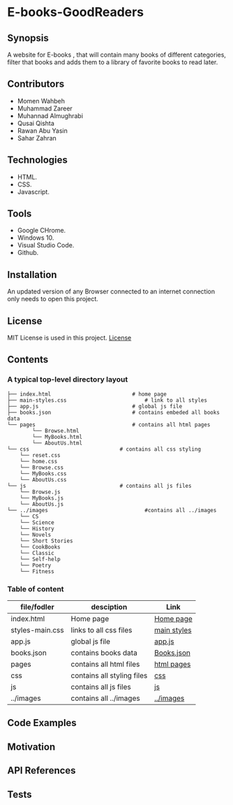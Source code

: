 # E-books-GoodReaders


## Synopsis 

A website for E-books , that will contain many books of different categories, filter that books and adds them to a library of favorite books to read later. 

## Contributors 

- Momen Wahbeh
- Muhammad Zareer 
- Muhannad Almughrabi 
- Qusai Qishta 
- Rawan Abu Yasin 
- Sahar Zahran 

## Technologies

* HTML.
* CSS.
* Javascript.

## Tools

* Google CHrome.
* Windows 10.
* Visual Studio Code.
* Github.

## Installation 

An updated version of any Browser connected to an internet connection only needs to open this project.

## License

MIT License is used in this project. [License](LICENSE)


## Contents

  
### A typical top-level directory layout

```
├── index.html             	 			# home page
├── main-styles.css         				# link to all styles
├── app.js                				# global js file
├── books.json             	 			# contains embeded all books data
└── pages                  				# contains all html pages
    	└── Browse.html
    	└── MyBooks.html
    	└── AboutUs.html
└── css 					       	# contains all css styling
	└── reset.css
	└── home.css
	└── Browse.css
  	└── MyBooks.css
  	└── AboutUs.css
└── js						        # contains all js files
	└── Browse.js
	└── MyBooks.js
	└── AboutUs.js
└── ../images                				#contains all ../images
	└── CS 
	└── Science
	└── History
  	└── Novels
  	└── Short Stories
  	└── CookBooks
	└── Classic
	└── Self-help
  	└── Poetry
  	└── Fitness
```

### Table of content

file/fodler | desciption | Link
--- | --- | ---
index.html | Home page | [Home page](index.html)
styles-main.css | links to all css files | [main styles](styles-main.css)
app.js | global js file | [app.js](app.js)
books.json | contains books data | [Books.json](Books.json)
pages | contains all html files | [html pages](./pages) 
css | contains all styling files | [css](./css)
js | contains all js files | [js](./js)
../images | contains all ../images | [../images](./../images)

## Code Examples 

## Motivation

## API References

## Tests
